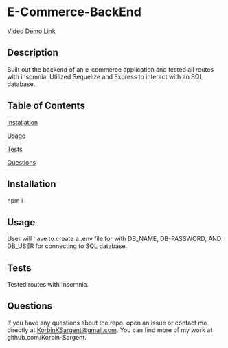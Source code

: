 # E-Commerce-BackEnd

[Video Demo Link](https://drive.google.com/file/d/1XBq9itJ2VlbLMl-DfOfkXCZAhv0Wq3Tf/view)

## Description
  Built out the backend of an e-commerce application and tested all routes with insomnia. Utilized Sequelize and Express to interact with an SQL database.

## Table of Contents

[Installation](#installation)

[Usage](#usage)

[Tests](#tests)

[Questions](#questions)

## Installation
  npm i
  
## Usage
  User will have to create a .env file for with DB_NAME, DB-PASSWORD, AND DB_USER for connecting to SQL database.
  
## Tests
  Tested routes with Insomnia.

## Questions
If you have any questions about the repo. open an issue or
contact me directly at KorbinKSargent@gmail.com. You can find more of my work at 
github.com/Korbin-Sargent.
